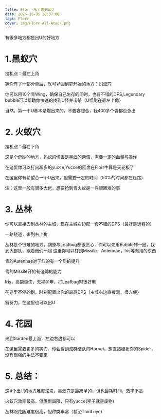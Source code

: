 ```yaml
---
title: Florr-从全青到出U
date: 2024-10-06 20:37:00
tags: Florr
cover: img/Florr-All-Atack.png
---
```


有很多地方都是出U的好地方

# 1.黑蚁穴

挂机点：最左上角

等你有了一部分青后，就可以回到梦开始的地方：蚂蚁穴

你可以用10个青Wing，确保自己生存的同时，也有不错的DPS,Legendary bubble可以帮助你快速的找到U怪并击杀（U怪刷在最左上角）

当然，第一个U基本是爆出来的，不要妄想合，我400多个青都没合出

# 2. 火蚁穴

挂机点：最右下角

这是个奇妙的地方，蚂蚁的伤害是黑蚁的两倍，需要一定的血量与操作

在这里你可以打出超多的yucce,Yucce的回血在Florr中算是天花板了

在这里你有希望合一个U出来，但需要一定的时间（50%的时间都在赶路）

注：这里一般有很多大佬，想要抢到青火蚁是一件很困难的事

# 3. 丛林

你可以直接去到丛林的主城，现在主城右边配一套不错的DPS（最好是远程的）

一路绕道，来到右上角

丛林是个很难的地方，胡蜂与Leafbug都很恶心，你可以先用Bubble转一圈，找到大部队，跟着他们一起
这里你可以打到Missile，Antennae，Iris等有用的东西

青的Autennae对于红的有一个质的提升

青的Missile开始有追踪的能力

Iris，高额毒伤，无视护甲，打Leafbug时很好用

在这里不停的刷，时刻配置出你的最高DPS（主城右边直接测，很方便）

努努力，在这里也可以出U

# 4. 花园

来到Garden最上面，左边右边都可以

在这里需要更多的实力，你会看到成群结队的Hornet，想直接碾死你的Spider，没有很强的手法不要来

# 5. 总结：

这4个出U的地方难度递进，黑蚁穴是最简单的，但也最耗时间，效率不高

火蚁穴效率最高，但类型局限，只有yucce(李子就是废物)

丛林跟花园难度很高，但种类丰富（甚至Third eye)